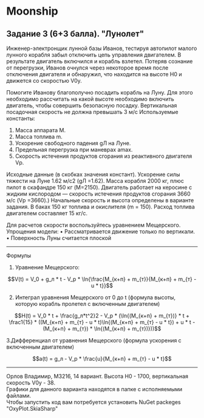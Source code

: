 # Moonship

## Задание 3 (6+3 балла). "Лунолет"

Инженер-электронщик лунной базы Иванов, тестируя автопилот малого лунного корабля
забыл отключить цепь управления двигателем. В результате двигатель включился и корабль
взлетел. Потеряв сознание от перегрузки, Иванов очнулся через некоторое время после
отключения двигателя и обнаружил, что находится на высоте H0 и движется со скоростью
V0у.

Помогите Иванову благополучно посадить корабль на Луну. Для этого необходимо
рассчитать на какой высоте необходимо включить двигатель, чтобы совершить безопасную
посадку. Вертикальная посадочная скорость не должна превышать 3 м/c
Используемые константы:

1. Масса аппарата M.
2. Масса топлива m.
3. Ускорение свободного падения gЛ на Луне.
4. Предельная перегрузка при маневрах amax.
5. Скорость истечения продуктов сгорания из реактивного двигателя Vp.
   
Исходные данные (в скобках значения констант). Ускорение силы тяжести на Луне 1.62
м/с2 (gЛ =1.62). Масса корабля 2000 кг, плюс пилот в скафандре 150 кг (M=2150).
Двигатель работает на керосине с жидким кислородом — скорость истечения продуктов
сгорания 3660 м/с (Vp =3660).) Начальные скорость и высота определены в варианте
задания. В баках 150 кг топлива и окислителя (m = 150). Расход топлива двигателем
составляет 15 кг/с.

Для расчетов скорости воспользуйтесь уравнением Мещерского.
Упрощения модели:
• Рассматривается движение только по вертикали.
• Поверхность Луны считается плоской

------
Формулы
1. Уравнение Мещерского:
   
$$V(t) = V_0 + g_л * t - V_р * \ln{\frac{M_{к+п} + m_{т}}{M_{к+п} + m_{т} - u * t}}$$

2. Интеграл уравнения Мещерского от 0 до t (формула высоты, которую корабль пролетел с включенным двигателем)

$$H(t) = V_0 * t + \frac{g_л*t^2}2 - V_р * (\ln{(M_{к+п} + m_{т})} * t + \frac1{15} * ((M_{к+п} + m_{т} - u * t)\ln{(M_{к+п} + m_{т} - u * t}) + u * t - (M_{к+п} + m_{т}) * \ln{(M_{к+п} + m_{т})}))$$

3.Дифференциал от уравнения Мещерского (формула ускорения с включенным двигателем)

$$a(t) = g_л - V_р * \frac{u}{M_{к+п} + m_{т} - u * t}$$

------
Орлов Владимир, M3216, 14 вариант. Высота H0 - 1700, вертикальная скорость V0y - 38.
<br> Графики для данного варианта находятся в папке с исполняемыми файлами. 
<br> Чтобы запустить код вам потребуется установить NuGet packeges "OxyPlot.SkiaSharp"
